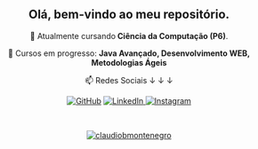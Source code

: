 <h2 align="center">Olá, bem-vindo ao meu repositório.</h1>
<p align="center">🔭 Atualmente cursando<strong> Ciência da Computação (P6)</strong>.</p>
<p align="center">🌱 Cursos em progresso: <strong> Java Avançado, Desenvolvimento WEB, Metodologias Ágeis</strong></p>
<p align="center">📫 Redes Sociais ↓ ↓ ↓

<p align="center">
  <a href="https://github.com/claudiobmontenegro"><img src="https://img.shields.io/badge/-GitHub-000?style=flat-square&logo=Github&logoColor=white&link" alt="GitHub"></a>
  <a href="https://www.linkedin.com/in/claudiobmontenegro"><img src="https://img.shields.io/badge/LinkedIn-%230077B5.svg?&style=flat-square&logo=linkedin&logoColor=white" alt="LinkedIn">
  </a>
  <a href="https://www.instagram.com/claudiobessa_m"><img src="https://img.shields.io/badge/Instagram-%23E4405F.svg?&style=flat-square&logo=instagram&logoColor=white" alt="Instagram"></a>
  </a>
</p>
<br>
<p align="center">  
  <a href="https://github.com/claudiobmontenegro"><img src="https://github-readme-stats.vercel.app/api?username=claudiobmontenegro&hide=prs&show_icons=true&theme=dark&include_all_commits=true&count_private=true" alt="claudiobmontenegro"/></a>
